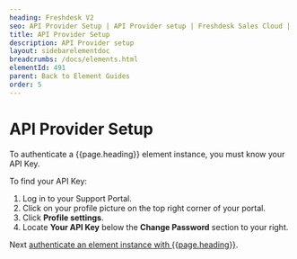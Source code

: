 ```yaml
---
heading: Freshdesk V2
seo: API Provider Setup | API Provider setup | Freshdesk Sales Cloud | Cloud Elements API Docs
title: API Provider Setup
description: API Provider setup
layout: sidebarelementdoc
breadcrumbs: /docs/elements.html
elementId: 491
parent: Back to Element Guides
order: 5
---
```


# API Provider Setup

To authenticate a {{page.heading}} element instance, you must know your API Key.

To find your API Key:

1. Log in to your Support Portal.
2. Click on your profile picture on the top right corner of your portal.
3. Click **Profile settings**.
4. Locate **Your API Key** below the **Change Password** section to your right.

Next [authenticate an element instance with {{page.heading}}](authenticate.html).

